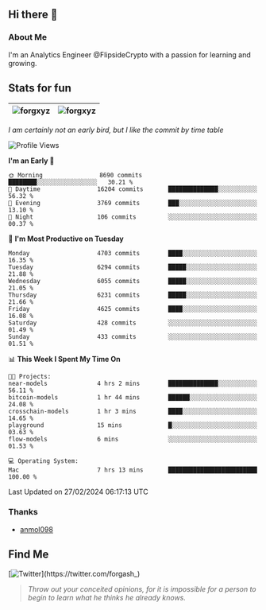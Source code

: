 ## Hi there 👋

### About Me

I'm an Analytics Engineer @FlipsideCrypto with a passion for learning and growing.
  
## Stats for fun

| <img align="center" src="https://github-readme-streak-stats.herokuapp.com/?user=forgxyz&theme=tokyonight" alt="forgxyz" /> | <img align="center" src="https://github-readme-stats.vercel.app/api?username=forgxyz&theme=tokyonight&show_icons=true" alt="forgxyz" /> |
| ------------- |------------- |

*I am certainly not an early bird, but I like the commit by time table*  

<!--START_SECTION:waka-->
![Profile Views](http://img.shields.io/badge/Profile%20Views-0-blue)

**I'm an Early 🐤** 

```text
🌞 Morning                8690 commits        ████████░░░░░░░░░░░░░░░░░   30.21 % 
🌆 Daytime                16204 commits       ██████████████░░░░░░░░░░░   56.32 % 
🌃 Evening                3769 commits        ███░░░░░░░░░░░░░░░░░░░░░░   13.10 % 
🌙 Night                  106 commits         ░░░░░░░░░░░░░░░░░░░░░░░░░   00.37 % 
```
📅 **I'm Most Productive on Tuesday** 

```text
Monday                   4703 commits        ████░░░░░░░░░░░░░░░░░░░░░   16.35 % 
Tuesday                  6294 commits        █████░░░░░░░░░░░░░░░░░░░░   21.88 % 
Wednesday                6055 commits        █████░░░░░░░░░░░░░░░░░░░░   21.05 % 
Thursday                 6231 commits        █████░░░░░░░░░░░░░░░░░░░░   21.66 % 
Friday                   4625 commits        ████░░░░░░░░░░░░░░░░░░░░░   16.08 % 
Saturday                 428 commits         ░░░░░░░░░░░░░░░░░░░░░░░░░   01.49 % 
Sunday                   433 commits         ░░░░░░░░░░░░░░░░░░░░░░░░░   01.51 % 
```


📊 **This Week I Spent My Time On** 

```text
🐱‍💻 Projects: 
near-models              4 hrs 2 mins        ██████████████░░░░░░░░░░░   56.11 % 
bitcoin-models           1 hr 44 mins        ██████░░░░░░░░░░░░░░░░░░░   24.08 % 
crosschain-models        1 hr 3 mins         ████░░░░░░░░░░░░░░░░░░░░░   14.65 % 
playground               15 mins             █░░░░░░░░░░░░░░░░░░░░░░░░   03.63 % 
flow-models              6 mins              ░░░░░░░░░░░░░░░░░░░░░░░░░   01.53 % 

💻 Operating System: 
Mac                      7 hrs 13 mins       █████████████████████████   100.00 % 
```


 Last Updated on 27/02/2024 06:17:13 UTC
<!--END_SECTION:waka-->

### Thanks
 - [anmol098](https://github.com/anmol098/waka-readme-stats/)
  
## Find Me
[![Twitter](https://img.shields.io/twitter/url/https/twitter.com/forgash_.svg?style=social&label=Follow%20%40forgash_)](https://twitter.com/forgash_)


> *Throw out your conceited opinions, for it is impossible for a person to begin to learn what he thinks he already knows.* 
